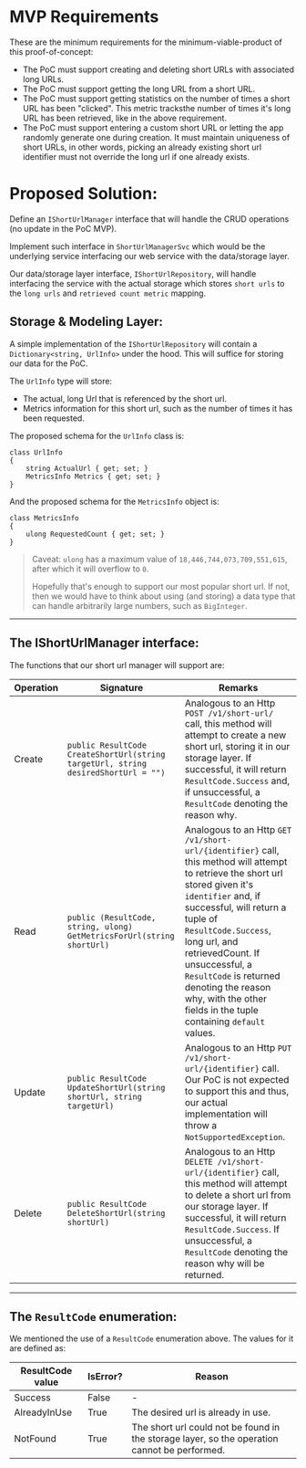 # MVP Requirements
These are the minimum requirements for the minimum-viable-product of this proof-of-concept:

- The PoC must support creating and deleting short URLs with associated long URLs.
- The PoC must support getting the long URL from a short URL.
- The PoC must support getting statistics on the number of times a short URL has been "clicked". This metric tracksthe number of times it's long URL has been retrieved, like in the above requirement.
- The PoC must support entering a custom short URL or letting the app randomly generate one during creation. It must maintain uniqueness of short URLs, in other words, picking an already existing short url identifier must not override the long url if one already exists.

# Proposed Solution:
Define an `IShortUrlManager` interface that will handle the CRUD operations (no update in the PoC MVP).

Implement such interface in `ShortUrlManagerSvc` which would be the underlying service interfacing our web service with the data/storage layer.

Our data/storage layer interface, `IShortUrlRepository`, will handle interfacing the service with the actual storage which stores `short urls` to the `long urls` and `retrieved count metric` mapping.

## Storage & Modeling Layer:
A simple implementation of the `IShortUrlRepository` will contain a `Dictionary<string, UrlInfo>` under the hood. This will suffice for storing our data for the PoC.

The `UrlInfo` type will store:
- The actual, long Url that is referenced by the short url.
- Metrics information for this short url, such as the number of times it has been requested.

The proposed schema for the `UrlInfo` class is:
```
class UrlInfo
{
    string ActualUrl { get; set; }
    MetricsInfo Metrics { get; set; }
}
```

And the proposed schema for the `MetricsInfo` object is:
```
class MetricsInfo
{
    ulong RequestedCount { get; set; }
}
```

> Caveat: `ulong` has a maximum value of `18,446,744,073,709,551,615`, after which it will overflow to `0`. 
>
> Hopefully that's enough to support our most popular short url. If not, then we would have to think about using (and storing) a data type that can handle arbitrarily large numbers, such as `BigInteger`.

--- 

## The IShortUrlManager interface:
The functions that our short url manager will support are:

| Operation | Signature | Remarks |
| -- | -- | -- |
| Create | `public ResultCode CreateShortUrl(string targetUrl, string desiredShortUrl = "")` | Analogous to an Http `POST /v1/short-url/` call, this method will attempt to create a new short url, storing it in our storage layer. If successful, it will return `ResultCode.Success` and, if unsuccessful, a `ResultCode` denoting the reason why. |
| Read | `public (ResultCode, string, ulong) GetMetricsForUrl(string shortUrl)` | Analogous to an Http `GET /v1/short-url/{identifier}` call, this method will attempt to retrieve the short url stored given it's `identifier` and, if successful, will return a tuple of `ResultCode.Success`, long url, and retrievedCount. If unsuccessful, a `ResultCode` is returned denoting the reason why, with the other fields in the tuple containing `default` values. |
| Update | `public ResultCode UpdateShortUrl(string shortUrl, string targetUrl)` | Analogous to an Http `PUT /v1/short-url/{identifier}` call. Our PoC is not expected to support this and thus, our actual implementation will throw a `NotSupportedException`. |
| Delete | `public ResultCode DeleteShortUrl(string shortUrl)` | Analogous to an Http `DELETE /v1/short-url/{identifier}` call, this method will attempt to delete a short url from our storage layer. If successful, it will return `ResultCode.Success`. If unsuccessful, a `ResultCode` denoting the reason why will be returned. |

--- 

## The `ResultCode` enumeration:
We mentioned the use of a `ResultCode` enumeration above. The values for it are defined as:

| ResultCode value | IsError? | Reason |
| -- | -- | -- |
| Success | False | - |
| AlreadyInUse | True | The desired url is already in use. |
| NotFound | True | The short url could not be found in the storage layer, so the operation cannot be performed. |


